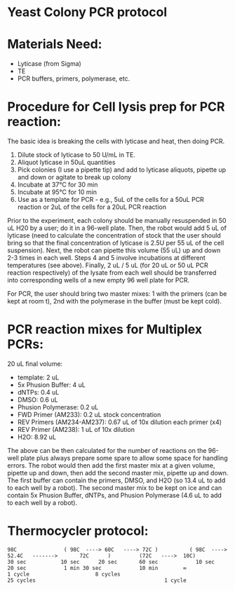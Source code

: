 # Yeast Colony PCR protocol

# Materials Need:

 - Lyticase (from Sigma)
 - TE 
 - PCR buffers, primers, polymerase, etc.

# Procedure for Cell lysis prep for PCR reaction:

The basic idea is breaking the cells with lyticase and heat, then doing PCR.

  1. Dilute stock of lyticase to 50 U/mL in TE.
  2. Aliquot lyticase in 50uL quantities
  3. Pick colonies (I use a pipette tip) and add to lyticase aliquots, pipette up and down or agitate to break up colony
  4. Incubate at 37°C for 30 min
  5. Incubate at 95°C for 10 min
  6. Use as a template for PCR - e.g., 5uL of the cells for a 50uL PCR reaction or 2uL of the cells for a 20uL PCR reaction 


Prior to the experiment, each colony should be manually resuspended in 50 uL H20 by a user; do it in a 96-well plate. Then, the robot would add 5 uL of lyticase (need to calculate the concentration of stock that the user should bring so that the final concentration of lyticase is 2.5U per 55 uL of the cell suspension). Next, the robot can pipette this volume (55 uL) up and down 2-3 times in each well. Steps 4 and 5 involve incubations at different temperatures (see above). Finally, 2 uL / 5 uL (for 20 uL or 50 uL PCR reaction respectively) of the lysate from each well should be transferred into corresponding wells of a new empty 96 well plate for PCR.

For PCR, the user should bring two master mixes: 1 with the primers (can be kept at room t), 2nd with the polymerase in the buffer (must be kept cold).

# PCR reaction mixes for Multiplex PCRs: 
 20 uL final volume:
  - template: 2 uL
  - 5x Phusion Buffer: 4 uL
  - dNTPs: 0.4 uL
  - DMSO: 0.6 uL
  - Phusion Polymerase: 0.2 uL
  - FWD Primer (AM233): 0.2 uL stock concentration
  - REV Primers (AM234-AM237): 0.67 uL of 10x dilution each primer (x4)
  - REV Primer (AM238): 1 uL of 10x dilution
  - H2O: 8.92 uL

The above can be then calculated for the number of reactions on the 96-well plate plus always prepare some spare to allow some space for handling errors. The robot would then add the first master mix at a given volume, pipette up and down, then add the second master mix, pipette up and down. The first buffer can contain the primers, DMSO, and H2O (so 13.4 uL to add to each well by a robot). The second master mix to be kept on ice and can contain 5x Phusion Buffer, dNTPs, and Phusion Polymerase (4.6 uL to add to each well by a robot).

# Thermocycler protocol:

    98C               ( 98C  ----> 60C   ----> 72C )          ( 98C  ----> 52.4C   ------->       72C      )         (72C   ---->  10C)
    30 sec           10 sec      20 sec       60 sec            10 sec      20 sec            1 min 30 sec            10 min        ∞
    1 cycle                     8 cycles                                  25 cycles                                         1 cycle
